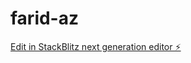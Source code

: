 # farid-az

[Edit in StackBlitz next generation editor ⚡️](https://stackblitz.com/~/github.com/faridsalimov/farid-az)